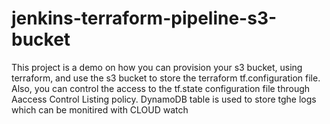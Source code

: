 # jenkins-terraform-pipeline-s3-bucket
This project is a demo on how you can provision your s3 bucket, using terraform, and use the s3 bucket to store the terraform tf.configuration file. 
Also, you can control the access to the tf.state configuration file through Aaccess Control Listing policy. 
DynamoDB table is used to store tghe logs which can be monitired with CLOUD watch 
